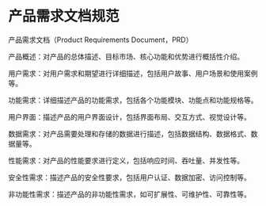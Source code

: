 # 产品需求文档规范

产品需求文档（Product Requirements Document，PRD）

产品概述：对产品的总体描述、目标市场、核心功能和优势进行概括性介绍。

用户需求：对用户需求和期望进行详细描述，包括用户故事、用户场景和使用案例等。

功能需求：详细描述产品的功能需求，包括各个功能模块、功能点和功能规格等。

用户界面：描述产品的用户界面设计，包括界面布局、交互方式、视觉设计等。

数据需求：对产品需要处理和存储的数据进行描述，包括数据结构、数据格式、数据量等。

性能需求：对产品的性能要求进行定义，包括响应时间、吞吐量、并发性等。

安全性需求：描述产品的安全性要求，包括用户认证、数据加密、访问控制等。

非功能性需求：描述产品的非功能性需求，如可扩展性、可维护性、可靠性等。
